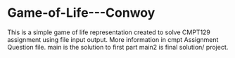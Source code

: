 # Game-of-Life---Conwoy
This is a simple game of life representation created to solve CMPT129 assignment using file input output. More information in cmpt Assignment Question file. 
main is the solution to first part
main2 is final solution/ project.
